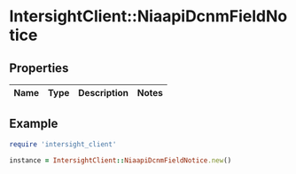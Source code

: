 # IntersightClient::NiaapiDcnmFieldNotice

## Properties

| Name | Type | Description | Notes |
| ---- | ---- | ----------- | ----- |

## Example

```ruby
require 'intersight_client'

instance = IntersightClient::NiaapiDcnmFieldNotice.new()
```

